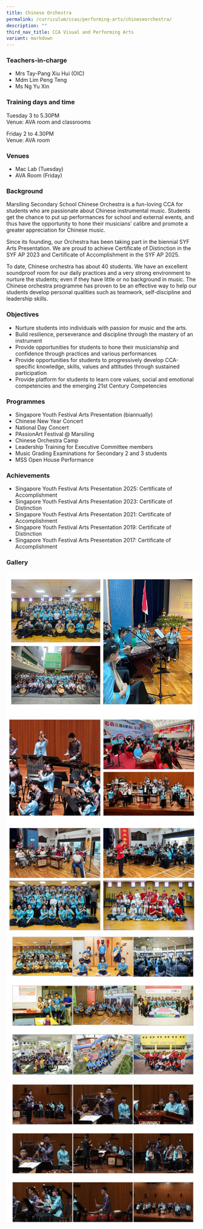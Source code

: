```yaml
---
title: Chinese Orchestra
permalink: /curriculum/ccas/performing-arts/chineseorchestra/
description: ""
third_nav_title: CCA Visual and Performing Arts
variant: markdown
---
```

### **Teachers-in-charge**

*   Mrs Tay-Pang Xiu Hui (OIC)
*   Mdm Lim Peng Teng
*   Ms Ng Yu Xin

### **Training days and time**

Tuesday 3 to 5.30PM <br>Venue: AVA room and classrooms  

Friday 2 to 4.30PM <br>Venue: AVA room

### **Venues**

*   Mac Lab (Tuesday)
*   AVA Room (Friday)

### **Background**

Marsiling Secondary School Chinese Orchestra is a fun-loving CCA for students who are passionate about Chinese instrumental music. Students get the chance to put up performances for school and external events, and thus have the opportunity to hone their musicians’ calibre and promote a greater appreciation for Chinese music.

Since its founding, our Orchestra has been taking part in the biennial SYF Arts Presentation. We are proud to achieve Certificate of Distinction in the SYF AP 2023 and Certificate of Accomplishment in the SYF AP 2025.

To date, Chinese orchestra has about 40 students. We have an excellent soundproof room for our daily practices and a very strong environment to nurture the students; even if they have little or no background in music. The Chinese orchestra programme has proven to be an effective way to help our students develop personal qualities such as teamwork, self-discipline and leadership skills.

### **Objectives**

*   Nurture students into individuals with passion for music and the arts.
*   Build resilience, perseverance and discipline through the mastery of an instrument
*   Provide opportunities for students to hone their musicianship and confidence through practices and various performances
*   Provide opportunities for students to progressively develop CCA-specific knowledge, skills, values and attitudes through sustained participation
*   Provide platform for students to learn core values, social and emotional competencies and the emerging 21st Century Competencies

### **Programmes**

*   Singapore Youth Festival Arts Presentation (biannually)
*   Chinese New Year Concert
*   National Day Concert
*   PAssionArt Festival @ Marsiling
*   Chinese Orchestra Camp
*   Leadership Training for Executive Committee members
*   Music Grading Examinations for Secondary 2 and 3 students
*   MSS Open House Performance

### **Achievements**

*   Singapore Youth Festival Arts Presentation 2025:&nbsp;Certificate of Accomplishment
*   Singapore Youth Festival Arts Presentation 2023:&nbsp;Certificate of Distinction
*   Singapore Youth Festival Arts Presentation 2021:&nbsp;Certificate of Accomplishment
*   Singapore Youth Festival Arts Presentation 2019:&nbsp;Certificate of Distinction
*   Singapore Youth Festival Arts Presentation 2017:&nbsp;Certificate of Accomplishment


### **Gallery**
![](/images/CO2025.jpg)
![](/images/comss1.JPG)<br>
![](/images/comss2.JPG)<br>
![Chinese Orchestra](/images/Chinese%20Orchestra_1.jpg)

![Chinese Orchestra](/images/Chinese%20Orchestra_2.jpg)